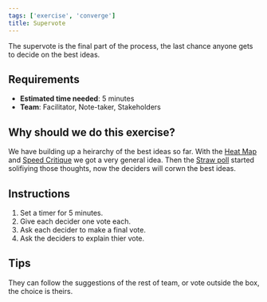 ```yaml
---
tags: ['exercise', 'converge']
title: Supervote
---
```


The supervote is the final part of the process, the last chance anyone gets to
decide on the best ideas.

## Requirements

- **Estimated time needed**: 5 minutes
- **Team**: Facilitator, Note-taker, Stakeholders

## Why should we do this exercise?

We have building up a heirarchy of the best ideas so far. With the [Heat Map](/exercises/heat-map)
and [Speed Critique](/exercises/speed-crit) we got a
very general idea. Then the [Straw poll](/exercises/straw-poll) started
solifiying those thoughts, now the deciders will corwn the best ideas.

## Instructions

1. Set a timer for 5 minutes.
2. Give each decider one vote each.
3. Ask each decider to make a final vote.
4. Ask the deciders to explain thier vote.

## Tips

They can follow the suggestions of the rest of team, or vote outside the box,
the choice is theirs.
